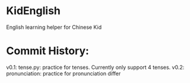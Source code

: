 # KidEnglish
English learning helper for Chinese Kid

Commit History:
===============
v0.1:
tense.py:  practice for tenses. Currently only support 4 tenses.
v0.2:
pronunciation: practice for pronunciation differ

